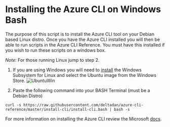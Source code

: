# Installing the Azure CLI on Windows Bash

The purpose of this script is to install the Azure CLI tool on your Debian based Linux distro. Once you have the Azure CLI installed you will then be able to run scripts in the Azure CLI Reference.  You must have this installed if you wish to run these scripts on a windows box.

*Note:* For those running Linux jump to step 2.

1. If you are using Windows you will need to [install](https://docs.microsoft.com/en-us/windows/wsl/install-win10) the Windows Subsystem for Linux and select the Ubuntu image from the Windows Store.
![UbuntuWin](https://docs.microsoft.com/en-us/windows/wsl/media/ubuntustore.png)

1. Paste the following command into your BASH Terminal (must be a Debian Distro)

```
curl -s https://raw.githubusercontent.com/deltadan/azure-cli-reference/master/install-cli/install-cli.bash | bash -s
```

For more information on installing the Azure CLI review the Microsoft [docs](https://docs.microsoft.com/en-us/cli/azure/install-azure-cli?view=azure-cli-latest).
